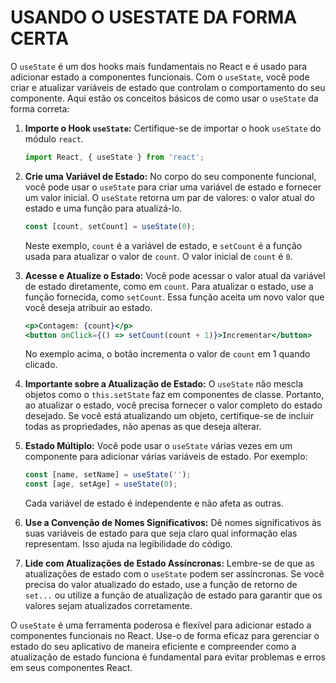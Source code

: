 # USANDO O USESTATE DA FORMA CERTA
O `useState` é um dos hooks mais fundamentais no React e é usado para adicionar estado a componentes funcionais. Com o `useState`, você pode criar e atualizar variáveis de estado que controlam o comportamento do seu componente. Aqui estão os conceitos básicos de como usar o `useState` da forma correta:

1. **Importe o Hook `useState`:**
   Certifique-se de importar o hook `useState` do módulo `react`.

   ```jsx
   import React, { useState } from 'react';
   ```

2. **Crie uma Variável de Estado:**
   No corpo do seu componente funcional, você pode usar o `useState` para criar uma variável de estado e fornecer um valor inicial. O `useState` retorna um par de valores: o valor atual do estado e uma função para atualizá-lo.

   ```jsx
   const [count, setCount] = useState(0);
   ```

   Neste exemplo, `count` é a variável de estado, e `setCount` é a função usada para atualizar o valor de `count`. O valor inicial de `count` é `0`.

3. **Acesse e Atualize o Estado:**
   Você pode acessar o valor atual da variável de estado diretamente, como em `count`. Para atualizar o estado, use a função fornecida, como `setCount`. Essa função aceita um novo valor que você deseja atribuir ao estado.

   ```jsx
   <p>Contagem: {count}</p>
   <button onClick={() => setCount(count + 1)}>Incrementar</button>
   ```

   No exemplo acima, o botão incrementa o valor de `count` em 1 quando clicado.

4. **Importante sobre a Atualização de Estado:**
   O `useState` não mescla objetos como o `this.setState` faz em componentes de classe. Portanto, ao atualizar o estado, você precisa fornecer o valor completo do estado desejado. Se você está atualizando um objeto, certifique-se de incluir todas as propriedades, não apenas as que deseja alterar.

5. **Estado Múltiplo:**
   Você pode usar o `useState` várias vezes em um componente para adicionar várias variáveis de estado. Por exemplo:

   ```jsx
   const [name, setName] = useState('');
   const [age, setAge] = useState(0);
   ```

   Cada variável de estado é independente e não afeta as outras.

6. **Use a Convenção de Nomes Significativos:**
   Dê nomes significativos às suas variáveis de estado para que seja claro qual informação elas representam. Isso ajuda na legibilidade do código.

7. **Lide com Atualizações de Estado Assíncronas:**
   Lembre-se de que as atualizações de estado com o `useState` podem ser assíncronas. Se você precisa do valor atualizado do estado, use a função de retorno de `set...` ou utilize a função de atualização de estado para garantir que os valores sejam atualizados corretamente.

O `useState` é uma ferramenta poderosa e flexível para adicionar estado a componentes funcionais no React. Use-o de forma eficaz para gerenciar o estado do seu aplicativo de maneira eficiente e compreender como a atualização de estado funciona é fundamental para evitar problemas e erros em seus componentes React.